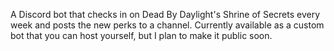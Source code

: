 A Discord bot that checks in on Dead By Daylight's Shrine of Secrets every week and posts the new perks to a channel.
Currently available as a custom bot that you can host yourself, but I plan to make it public soon.